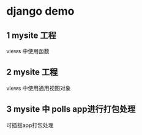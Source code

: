# django demo
## 1 mysite 工程
views 中使用函数
## 2 mysite 工程
views 中使用通用视图对象
## 3 mysite 中 polls app进行打包处理
可插拔app打包处理
